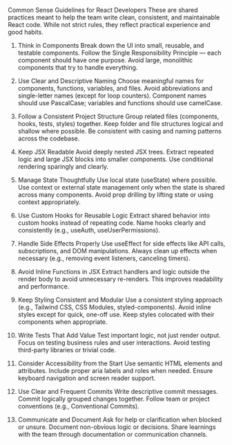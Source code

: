 Common Sense Guidelines for React Developers
These are shared practices meant to help the team write clean, consistent, and maintainable React code. While not strict rules, they reflect practical experience and good habits.

1. Think in Components
Break down the UI into small, reusable, and testable components.
Follow the Single Responsibility Principle — each component should have one purpose.
Avoid large, monolithic components that try to handle everything.

2. Use Clear and Descriptive Naming
Choose meaningful names for components, functions, variables, and files.
Avoid abbreviations and single-letter names (except for loop counters).
Component names should use PascalCase; variables and functions should use camelCase.

3. Follow a Consistent Project Structure
Group related files (components, hooks, tests, styles) together.
Keep folder and file structures logical and shallow where possible.
Be consistent with casing and naming patterns across the codebase.

4. Keep JSX Readable
Avoid deeply nested JSX trees.
Extract repeated logic and large JSX blocks into smaller components.
Use conditional rendering sparingly and clearly.

5. Manage State Thoughtfully
Use local state (useState) where possible.
Use context or external state management only when the state is shared across many components.
Avoid prop drilling by lifting state or using context appropriately.

6. Use Custom Hooks for Reusable Logic
Extract shared behavior into custom hooks instead of repeating code.
Name hooks clearly and consistently (e.g., useAuth, useUserPermissions).

7. Handle Side Effects Properly
Use useEffect for side effects like API calls, subscriptions, and DOM manipulations.
Always clean up effects when necessary (e.g., removing event listeners, canceling timers).

8. Avoid Inline Functions in JSX
Extract handlers and logic outside the render body to avoid unnecessary re-renders.
This improves readability and performance.

9. Keep Styling Consistent and Modular
Use a consistent styling approach (e.g., Tailwind CSS, CSS Modules, styled-components).
Avoid inline styles except for quick, one-off use.
Keep styles colocated with their components when appropriate.

10. Write Tests That Add Value
Test important logic, not just render output.
Focus on testing business rules and user interactions.
Avoid testing third-party libraries or trivial code.

11. Consider Accessibility from the Start
Use semantic HTML elements and attributes.
Include proper aria labels and roles when needed.
Ensure keyboard navigation and screen reader support.

12. Use Clear and Frequent Commits
Write descriptive commit messages.
Commit logically grouped changes together.
Follow team or project conventions (e.g., Conventional Commits).

13. Communicate and Document
Ask for help or clarification when blocked or unsure.
Document non-obvious logic or decisions.
Share learnings with the team through documentation or communication channels.

